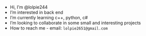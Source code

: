 - Hi, I’m @lolpie244
- I’m interested in back end 
- I’m currently learning c++, python, c#
- I’m looking to collaborate in some small and interesting projects
- How to reach me - email: `lolpie2651@gmail.com`

<!---
lolpie244/lolpie244 is a ✨ special ✨ repository because its `README.md` (this file) appears on your GitHub profile.
You can click the Preview link to take a look at your changes.
--->
